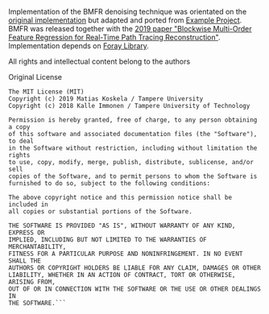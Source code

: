 Implementation of the BMFR denoising technique was orientated on the [original implementation](https://github.com/maZZZu/bmfr) but adapted and ported from [Example Project](https://github.com/gztong/BMFR-DXR-Denoiser). BMFR was released together with the [2019 paper "Blockwise Multi-Order Feature Regression for Real-Time Path Tracing Reconstruction"](https://webpages.tuni.fi/foi/papers/Koskela-TOG-2019-Blockwise_Multi_Order_Feature_Regression_for_Real_Time_Path_Tracing_Reconstruction.pdf). Implementation depends on [Foray Library](https://github.com/Vulkemp/foray).

All rights and intellectual content belong to the authors

Original License
```
The MIT License (MIT)
Copyright (c) 2019 Matias Koskela / Tampere University
Copyright (c) 2018 Kalle Immonen / Tampere University of Technology

Permission is hereby granted, free of charge, to any person obtaining a copy
of this software and associated documentation files (the "Software"), to deal
in the Software without restriction, including without limitation the rights
to use, copy, modify, merge, publish, distribute, sublicense, and/or sell
copies of the Software, and to permit persons to whom the Software is
furnished to do so, subject to the following conditions:

The above copyright notice and this permission notice shall be included in
all copies or substantial portions of the Software.

THE SOFTWARE IS PROVIDED "AS IS", WITHOUT WARRANTY OF ANY KIND, EXPRESS OR
IMPLIED, INCLUDING BUT NOT LIMITED TO THE WARRANTIES OF MERCHANTABILITY,
FITNESS FOR A PARTICULAR PURPOSE AND NONINFRINGEMENT. IN NO EVENT SHALL THE
AUTHORS OR COPYRIGHT HOLDERS BE LIABLE FOR ANY CLAIM, DAMAGES OR OTHER
LIABILITY, WHETHER IN AN ACTION OF CONTRACT, TORT OR OTHERWISE, ARISING FROM,
OUT OF OR IN CONNECTION WITH THE SOFTWARE OR THE USE OR OTHER DEALINGS IN
THE SOFTWARE.```